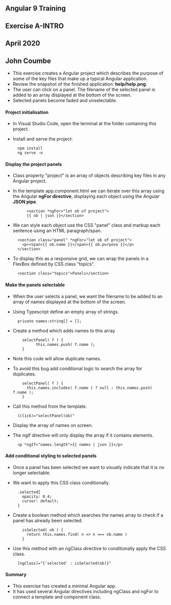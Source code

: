 ## Angular 9 Training
## Exercise A-INTRO
## April 2020
## John Coumbe

- This exercise creates a Angular project which describes the purpose of some of the key files that make up a typical Angular application.
- Review the snapshot of the finished application: **help/help.png**.
- The user can click on a panel. The filename of the selected panel is added to an array displayed at the bottom of the screen.
- Selected panels become faded and unselectable.

#### Project initialisation

- In Visual Studio Code, open the terminal at the folder containing this project.
- Install and serve the project:

		npm install
		ng serve -o
		
#### Display the project panels
		
- Class property "project" is an array of objects describing key files in any Angular project.
- In the template app.component.html we can iterate over this array using the Angular **ngFor directive**, displaying each object using the Angular **JSON pipe**. 

			<section *ngFor="let ob of project">
			{{ ob | json }}</section>
		
- We can style each object use the CSS "panel" class and markup each sentence using an HTML paragraph/span.

	    <section class="panel" *ngFor="let ob of project">
	      <p><span>{{ ob.name }}</span>{{ ob.purpose }}</p>
	    </section>
		
- To display this as a responsive grid, we can wrap the panels in a FlexBox defined by CSS class "topics".

		<section class="topics">Panels</section>
		
#### Make the panels selectable

- When the user selects a panel, we want the filename to be added to an array of names displayed at the bottom of the screen.
- Using Typescript define an empty array of strings.

		private names:string[] = [];
		
- Create a method which adds names to this array

		  selectPanel( f ) {
				this.names.push( f.name );
		  }
		  
- Note this code will allow duplicate names. 
- To avoid this bug add conditional logic to search the array for duplicates.

		  selectPanel( f ) {
		    this.names.includes( f.name ) ? null : this.names.push( f.name );
		  } 
		  
- Call this method from the template.

		(click)="selectPanel(ob)"
		
- Display the array of names on screen.
- The ngIf directive will only display the array if it contains elements.

		<p *ngIf="names.length">{{ names | json }}</p>
		
#### Add conditional styling to selected panels

- Once a panel has been selected we want to visually indicate that it is no longer selectable.
- We want to apply this CSS class conditionally.

		.selected{
		  opacity: 0.4;
		  cursor: default;
		}

- Create a boolean method which searches the names array to check if a panel has already been selected.

		  isSelected( ob ) {
		    return this.names.find( n => n === ob.name )
		  }		
		
- Use this method with an ngClass directive to conditionally apply the CSS class.

		[ngClass]="{'selected' : isSelected(ob)}"
		
#### Summary

- This exercise has created a minimal Angular app.
- It has used several Angular 	directives including ngClass and ngFor to connect a template and component class.	